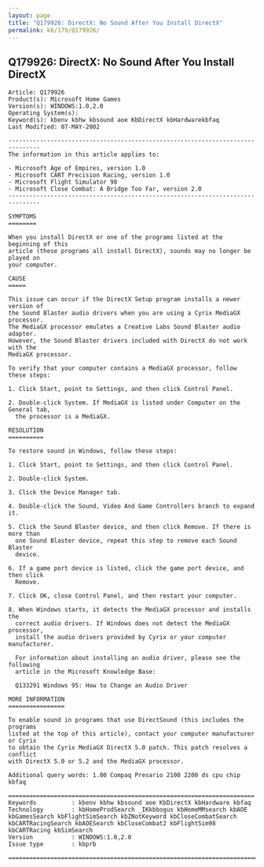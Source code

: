 ```yaml
---
layout: page
title: "Q179926: DirectX: No Sound After You Install DirectX"
permalink: kb/179/Q179926/
---
```


## Q179926: DirectX: No Sound After You Install DirectX

	Article: Q179926
	Product(s): Microsoft Home Games
	Version(s): WINDOWS:1.0,2.0
	Operating System(s): 
	Keyword(s): kbenv kbhw kbsound aoe KbDirectX kbHardwarekbfaq
	Last Modified: 07-MAY-2002
	
	-------------------------------------------------------------------------------
	The information in this article applies to:
	
	- Microsoft Age of Empires, version 1.0 
	- Microsoft CART Precision Racing, version 1.0 
	- Microsoft Flight Simulator 98 
	- Microsoft Close Combat: A Bridge Too Far, version 2.0 
	-------------------------------------------------------------------------------
	
	SYMPTOMS
	========
	
	When you install DirectX or one of the programs listed at the beginning of this
	article (these programs all install DirectX), sounds may no longer be played on
	your computer.
	
	CAUSE
	=====
	
	This issue can occur if the DirectX Setup program installs a newer version of
	the Sound Blaster audio drivers when you are using a Cyrix MediaGX processor.
	The MediaGX processor emulates a Creative Labs Sound Blaster audio adapter.
	However, the Sound Blaster drivers included with DirectX do not work with the
	MediaGX processor.
	
	To verify that your computer contains a MediaGX processor, follow these steps:
	
	1. Click Start, point to Settings, and then click Control Panel.
	
	2. Double-click System. If MediaGX is listed under Computer on the General tab,
	  the processor is a MediaGX.
	
	RESOLUTION
	==========
	
	To restore sound in Windows, follow these steps:
	
	1. Click Start, point to Settings, and then click Control Panel.
	
	2. Double-click System.
	
	3. Click the Device Manager tab.
	
	4. Double-click the Sound, Video And Game Controllers branch to expand it.
	
	5. Click the Sound Blaster device, and then click Remove. If there is more than
	  one Sound Blaster device, repeat this step to remove each Sound Blaster
	  device.
	
	6. If a game port device is listed, click the game port device, and then click
	  Remove.
	
	7. Click OK, close Control Panel, and then restart your computer.
	
	8. When Windows starts, it detects the MediaGX processor and installs the
	  correct audio drivers. If Windows does not detect the MediaGX processor,
	  install the audio drivers provided by Cyrix or your computer manufacturer.
	
	  For information about installing an audio driver, please see the following
	  article in the Microsoft Knowledge Base:
	
	  Q133291 Windows 95: How to Change an Audio Driver
	
	MORE INFORMATION
	================
	
	To enable sound in programs that use DirectSound (this includes the programs
	listed at the top of this article), contact your computer manufacturer or Cyrix
	to obtain the Cyrix MediaGX DirectX 5.0 patch. This patch resolves a conflict
	with DirectX 5.0 or 5.2 and the MediaGX processor.
	
	Additional query words: 1.00 Compaq Presario 2100 2200 ds cpu chip kbfaq
	
	======================================================================
	Keywords          : kbenv kbhw kbsound aoe KbDirectX kbHardware kbfaq
	Technology        : kbHomeProdSearch _IKkbbogus kbHomeMMsearch kbAOE kbGamesSearch kbFlightSimSearch kbZNotKeyword kbCloseCombatSearch kbCARTRacingSearch kbAOESearch kbCloseCombat2 kbFlightSim98 kbCARTRacing kbSimSearch
	Version           : WINDOWS:1.0,2.0
	Issue type        : kbprb
	
	=============================================================================
	
